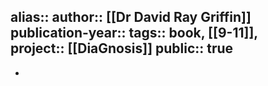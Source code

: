 alias::
author:: [[Dr David Ray Griffin]] 
publication-year::
tags:: book, [[9-11]],  
project:: [[DiaGnosis]] 
public:: true
-
-